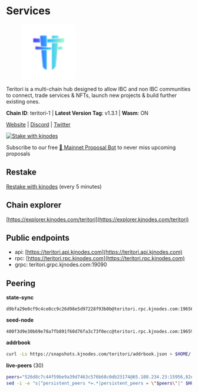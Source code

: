# Services

<figure><img src="https://raw.githubusercontent.com/kj89/cosmos-images/main/logos/teritori.png" width="150" alt=""><figcaption></figcaption></figure>

Teritori is a multi-chain hub designed to allow IBC and non IBC communities  to connect, trade services & NFTs, launch new projects & build further existing ones.

**Chain ID**: teritori-1 | **Latest Version Tag**: v1.3.1 | **Wasm**: ON

[Website](https://teritori.com) | [Discord](https://discord.gg/teritori) | [Twitter](https://twitter.com/TeritoriNetwork)

[![Stake with kjnodes](https://i.ibb.co/cr44Q8j/button-stake-with-kjnodes.png)](https://restake.app/teritori/torivaloper184ln03hkpt75uhrrr26f66kvcqvf4yn4nc2xjm)

Subscribe to our free [🤖 Mainnet Proposal Bot](https://t.me/kjnodes_proposal_bot) to never miss upcoming proposals

## Restake

[Restake with kjnodes](https://restake.app/teritori/torivaloper184ln03hkpt75uhrrr26f66kvcqvf4yn4nc2xjm) (every 5 minutes)
## Chain explorer
[https://explorer.kjnodes.com/teritori](https://explorer.kjnodes.com/teritori)

## Public endpoints

* api: [https://teritori.api.kjnodes.com](https://teritori.api.kjnodes.com)
* rpc: [https://teritori.rpc.kjnodes.com](https://teritori.rpc.kjnodes.com)
* grpc: teritori.grpc.kjnodes.com:19090

## Peering

**state-sync**

```text
d9bfa29e0cf9c4ce0cc9c26d98e5d97228f93b0b@teritori.rpc.kjnodes.com:19656
```

**seed-node**

```text
400f3d9e30b69e78a7fb891f60d76fa3c73f0ecc@teritori.rpc.kjnodes.com:19659
```

**addrbook**
```bash
curl -Ls https://snapshots.kjnodes.com/teritori/addrbook.json > $HOME/.teritorid/config/addrbook.json
```

**live-peers** (30)
```bash
peers="526d8c7c44f59be9a39d7463c576b68c0db23174@65.108.234.23:15956,82ebb17ddac20928fb8107201dad9f5aea7f9132@198.244.200.3:26656,78815c81331c114cd508dae3a012f0d3e5e2b966@185.119.118.117:3000,6085c32b26fb1baa4b16b426f5d56f2fff81cfc7@135.181.165.246:26656,d9bfa29e0cf9c4ce0cc9c26d98e5d97228f93b0b@65.109.88.38:19656,e1b058e5cfa2b836ddaa496b10911da62dcf182e@138.201.8.248:26656,26d6ee4138c7533c5541722c6e1ecc6d60d47a86@104.193.254.42:26656,e726816f42831689eab9378d5d577f1d06d25716@176.9.188.21:26656,2b4f46e601fb4ede2a0c98976337e3afdaa50dac@65.108.238.102:15956,4b04b3d164dc6dd5bb555a7a106a8d314f30516f@65.21.136.170:53656,63c28f10976800fd783930067d3d3a4eef358b28@173.215.85.171:20070,106490318e51355bc6d72e7941a0080f8b8256b9@185.16.39.14:26656,b336b83d9bab0b8cf96a3833efcbc196fab63fdd@212.95.51.215:36656,ebc272824924ea1a27ea3183dd0b9ba713494f83@95.214.52.139:27166,15e7d5ef19a373da5ca7aebbe3b57203f21e0a07@198.244.179.127:26656,35de81a10ed992e427e6eb1d0d9ec3622d0f37fe@193.70.47.90:15956,c670830fdf60374f008fa4a4eb851deddcdaef5b@65.109.88.107:46656,41caa4106f68977e3a5123e56f57934a2d34a1c1@185.16.38.210:27166,920f32f409bbb18b641cdc9513545e2e016c2c62@142.132.203.60:26656,4cef2b81f82420434c6ce0dc43ca04ad18ef773f@65.108.75.107:15656,c12c1ed98ab1f24266980c1f05ed0ca8812ca7aa@95.217.192.230:16656,28ffbde471fa1c1bb848ab3c8ea4ecbf5833529a@81.196.253.241:17656,412afea7f33f6f91c85f8d149eff81acb6624bb3@195.201.63.87:42656,1e08fefb7e8851490d40e804df76d1ac33cb1f0a@38.146.3.175:15956,8480ce1f929a9410567d315a5b3fc2709c2807a7@93.115.25.106:51656,17308ce7e097819743a01c0d30fedaa27e9f16a4@141.95.65.73:15956,efe721a953196d8c5f2375b86dcd54285aec565c@51.158.231.48:26656,3594b73f909a9c4b87cfe6a361ef8b2b51124dd5@65.109.69.59:15956,5a98d637a16b16bf425a4a785c9d11a7d1e5b8a0@65.21.131.215:26736,46b7ae20e3cc4264076a91c3601f3894a021a80d@65.108.6.45:36656"
sed -i -e "s|^persistent_peers *=.*|persistent_peers = \"$peers\"|" $HOME/.teritorid/config/config.toml
```
